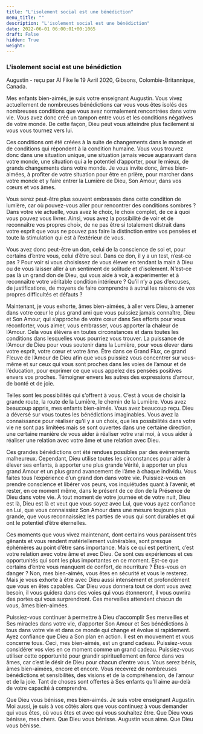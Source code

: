 ```yaml
---
title: "L'isolement social est une bénédiction"
menu_title: ""
description: "L'isolement social est une bénédiction"
date: 2022-06-01 06:00:01+00:1065
draft: False
hidden: True
weight:
---
```

### L'isolement social est une bénédiction

Augustin - reçu par Al Fike le 19 Avril 2020, Gibsons, Colombie-Britannique, Canada.

Mes enfants bien-aimés, je suis votre enseignant Augustin. Vous vivez actuellement de nombreuses bénédictions car vous vous êtes isolés des nombreuses conditions que vous avez normalement rencontrées dans votre vie. Vous avez donc créé un tampon entre vous et les conditions négatives de votre monde. De cette façon, Dieu peut vous atteindre plus facilement si vous vous tournez vers lui.

Ces conditions ont été créées à la suite de changements dans le monde et de conditions qui répondent à la condition humaine. Vous vous trouvez donc dans une situation unique, une situation jamais vécue auparavant dans votre monde, une situation qui a le potentiel d’apporter, pour le mieux, de grands changements dans votre monde. Je vous invite donc, âmes bien-aimées, à profiter de votre situation pour être en prière, pour marcher dans votre monde et y faire entrer la Lumière de Dieu, Son Amour, dans vos cœurs et vos âmes.

Vous serez peut-être plus souvent embrassés dans cette condition de lumière, car où pouvez-vous aller pour rencontrer des conditions sombres ? Dans votre vie actuelle, vous avez le choix, le choix complet, de ce à quoi vous pouvez vous livrer. Ainsi, vous avez la possibilité de voir et de reconnaître vos propres choix, de ne pas être si totalement distrait dans votre esprit que vous ne pouvez pas faire la distinction entre vos pensées et toute la stimulation qui est à l’extérieur de vous.

Vous avez donc peut-être un don, celui de la conscience de soi et, pour certains d’entre vous, celui d’être seul. Dans ce don, il y a un test, n’est-ce pas ? Pour voir si vous choisissez de vous élever en tendant la main à Dieu ou de vous laisser aller à un sentiment de solitude et d’isolement. N’est-ce pas là un grand don de Dieu, qui vous aide à voir, à expérimenter et à reconnaître votre véritable condition intérieure ? Qu’il n’y a pas d’excuses, de justifications, de moyens de faire comprendre à autrui les raisons de vos propres difficultés et défauts ?

Maintenant, je vous exhorte, âmes bien-aimées, à aller vers Dieu, à amener dans votre cœur le plus grand ami que vous puissiez jamais connaître, Dieu et Son Amour, qui s’approche de votre cœur dans Ses efforts pour vous réconforter, vous aimer, vous embrasser, vous apporter la chaleur de l’Amour. Cela vous élèvera en toutes circonstances et dans toutes les conditions dans lesquelles vous pourriez vous trouver. La puissance de l’Amour de Dieu pour vous soutenir dans la Lumière, pour vous élever dans votre esprit, votre cœur et votre âme. Être dans ce Grand Flux, ce grand Fleuve de l’Amour de Dieu afin que vous puissiez vous concentrer sur vous-même et sur ceux qui vous sont proches dans les voies de l’amour et de l’éducation, pour exprimer ce que vous appelez des pensées positives envers vos proches. Témoigner envers les autres des expressions d’amour, de bonté et de joie.

Telles sont les possibilités qui s’offrent à vous. C’est à vous de choisir la grande route, la route de la Lumière, le chemin de la Lumière. Vous avez beaucoup appris, mes enfants bien-aimés. Vous avez beaucoup reçu. Dieu a déversé sur vous toutes les bénédictions imaginables. Vous avez la connaissance pour réaliser qu’il y a un choix, que les possibilités dans votre vie ne sont pas limitées mais se sont ouvertes dans une certaine direction, une certaine manière de vous aider à réaliser votre vrai moi, à vous aider à réaliser une relation avec votre âme et une relation avec Dieu.

Ces grandes bénédictions ont été rendues possibles par des événements malheureux. Cependant, Dieu utilise toutes les circonstances pour aider à élever ses enfants, à apporter une plus grande Vérité, à apporter un plus grand Amour et un plus grand avancement de l’âme à chaque individu. Vous faites tous l’expérience d’un grand don dans votre vie. Puissiez-vous en prendre conscience et libérer vos peurs, vos inquiétudes quant à l’avenir, et rester, en ce moment même, dans le présent de ce don de la Présence de Dieu dans votre vie. À tout moment de votre journée et de votre nuit, Dieu est là, Dieu est là et veut que vous soyez avec Lui, que vous ayez confiance en Lui, que vous connaissiez Son Amour dans une mesure toujours plus grande, que vous reconnaissiez les parties de vous qui sont durables et qui ont le potentiel d’être éternelles.

Ces moments que vous vivez maintenant, dont certains vous paraissent très gênants et vous rendent matériellement vulnérables, sont presque éphémères au point d’être sans importance. Mais ce qui est pertinent, c’est votre relation avec votre âme et avec Dieu. Ce sont ces expériences et ces opportunités qui sont les plus importantes en ce moment. Est-ce que certains d’entre vous manquent de confort, de nourriture ? Êtes-vous en danger ? Non, mes bien-aimés, vous êtes en sécurité et vous le resterez. Mais je vous exhorte à être avec Dieu aussi intensément et profondément que vous en êtes capables. Car Dieu vous donnera tout ce dont vous avez besoin, il vous guidera dans des voies qui vous étonneront, il vous ouvrira des portes qui vous surprendront. Ces merveilles attendent chacun de vous, âmes bien-aimées.

Puissiez-vous continuer à permettre à Dieu d’accomplir Ses merveilles et Ses miracles dans votre vie, d’apporter Son Amour et Ses bénédictions à tous dans votre vie et dans ce monde qui change et évolue si rapidement. Ayez confiance que Dieu a Son plan en action. Il est en mouvement et vous concerne tous. Ceci, mes bien-aimés, est un grand cadeau. Puissiez-vous considérer vos vies en ce moment comme un grand cadeau. Puissiez-vous utiliser cette opportunité pour grandir spirituellement en force dans vos âmes, car c’est le désir de Dieu pour chacun d’entre vous. Vous serez bénis, âmes bien-aimées, encore et encore. Vous recevrez de nombreuses bénédictions et sensibilités, des visions et de la compréhension, de l’amour et de la joie. Tant de choses sont offertes à Ses enfants qu’Il aime au-delà de votre capacité à comprendre.

Que Dieu vous bénisse, mes bien-aimés. Je suis votre enseignant Augustin. Moi aussi, je suis à vos côtés alors que vous continuez à vous demander qui vous êtes, où vous êtes et avec qui vous souhaitez être. Que Dieu vous bénisse, mes chers. Que Dieu vous bénisse. Augustin vous aime. Que Dieu vous bénisse.
